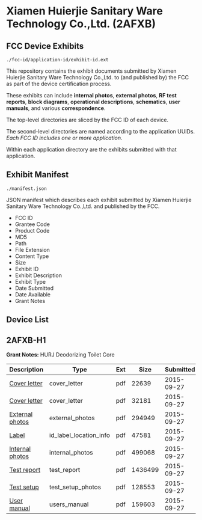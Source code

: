 # Xiamen Huierjie Sanitary Ware Technology Co.,Ltd. (2AFXB)
## FCC Device Exhibits

```
./fcc-id/application-id/exhibit-id.ext
```

This repository contains the exhibit documents submitted by Xiamen Huierjie Sanitary Ware Technology Co.,Ltd. to (and published by) the FCC as part of the device certification process.

These exhibits can include **internal photos**, **external photos**, **RF test reports**, **block diagrams**, **operational descriptions**, **schematics**, **user manuals**, and various **correspondence**.

The top-level directories are sliced by the FCC ID of each device.

The second-level directories are named according to the application UUIDs. *Each FCC ID includes one or more application.*

Within each application directory are the exhibits submitted with that application. 

## Exhibit Manifest

```
./manifest.json
```

JSON manifest which describes each exhibit submitted by Xiamen Huierjie Sanitary Ware Technology Co.,Ltd. and published by the FCC.

- FCC ID
- Grantee Code
- Product Code
- MD5
- Path
- File Extension
- Content Type
- Size
- Exhibit ID
- Exhibit Description
- Exhibit Type
- Date Submitted
- Date Available
- Grant Notes

## Device List
## 2AFXB-H1
**Grant Notes:** HURJ Deodorizing Toilet Core

| Description | Type | Ext | Size | Submitted | Available |
| ----------- | ---- | --- | ---- | --------- | --------- |
| [Cover letter](2AFXB-H1/7bdf49e88b61a777ea50f97617378a04/2763436.pdf) | cover_letter | pdf | 22639 | 2015-09-27 | 2015-09-27 |
| [Cover letter](2AFXB-H1/7bdf49e88b61a777ea50f97617378a04/2763437.pdf) | cover_letter | pdf | 32181 | 2015-09-27 | 2015-09-27 |
| [External photos](2AFXB-H1/7bdf49e88b61a777ea50f97617378a04/2763438.pdf) | external_photos | pdf | 294949 | 2015-09-27 | 2015-09-27 |
| [Label](2AFXB-H1/7bdf49e88b61a777ea50f97617378a04/2763439.pdf) | id_label_location_info | pdf | 47581 | 2015-09-27 | 2015-09-27 |
| [Internal photos](2AFXB-H1/7bdf49e88b61a777ea50f97617378a04/2763440.pdf) | internal_photos | pdf | 499068 | 2015-09-27 | 2015-09-27 |
| [Test report](2AFXB-H1/7bdf49e88b61a777ea50f97617378a04/2763443.pdf) | test_report | pdf | 1436499 | 2015-09-27 | 2015-09-27 |
| [Test setup](2AFXB-H1/7bdf49e88b61a777ea50f97617378a04/2763444.pdf) | test_setup_photos | pdf | 128553 | 2015-09-27 | 2015-09-27 |
| [User manual](2AFXB-H1/7bdf49e88b61a777ea50f97617378a04/2763445.pdf) | users_manual | pdf | 159603 | 2015-09-27 | 2015-09-27 |
